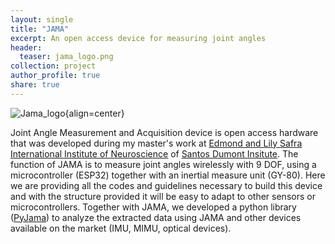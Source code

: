 ```yaml
---
layout: single
title: "JAMA"
excerpt: An open access device for measuring joint angles
header:
  teaser: jama_logo.png
collection: project
author_profile: true
share: true
---
```


![Jama_logo](https://github.com/tuliofalmeida/tuliofalmeida.github.io/blob/master/images/jama_logo.png "JAMA logo"){align=center}

Joint Angle Measurement and Acquisition device is open access hardware that was developed during my master's work at [Edmond and Lily Safra International Institute of Neuroscience](https://github.com/isd-iin-els) of [Santos Dumont Insitute](http://www.institutosantosdumont.org.br/unidade/instituto-neurociencias-iinels/). The function of JAMA is to measure joint angles wirelessly with 9 DOF, using a microcontroller (ESP32) together with an inertial measure unit (GY-80). Here we are providing all the codes and guidelines necessary to build this device and with the structure provided it will be easy to adapt to other sensors or microcontrollers. Together with JAMA, we developed a python library ([PyJama](https://github.com/tuliofalmeida/pyjama)) to analyze the extracted data using JAMA and other devices available on the market (IMU, MIMU, optical devices).
